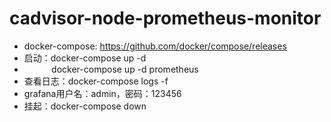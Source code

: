 # cadvisor-node-prometheus-monitor
* docker-compose: https://github.com/docker/compose/releases
* 启动：docker-compose up -d 
* &nbsp;&nbsp;&nbsp;&nbsp;&nbsp;&nbsp;&nbsp;&nbsp;&nbsp;&nbsp;&nbsp;docker-compose up -d prometheus
* 查看日志：docker-compose logs -f
* grafana用户名：admin，密码：123456
* 挂起：docker-compose down

